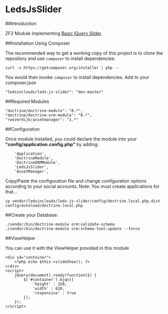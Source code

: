 LedsJsSlider
============

##Introduction

ZF2 Module implementing [Basic jQuery Slider](http://www.basic-slider.com/).

##Installation Using Composer

The recommended way to get a working copy of this project is to clone the repository
and use `composer` to install dependencies:

    curl -s https://getcomposer.org/installer | php --

You would then invoke `composer` to install dependencies. Add to your composer.json

	"ledsinclouds/leds-js-slider": "dev-master"        
        
##Required Modules

	"doctrine/doctrine-module": "0.*",  
	"doctrine/doctrine-orm-module": "0.*",	
	"rwoverdijk/assetmanager": "1.*"
		        
##Configuration

Once module installed, you could declare the module into your __"config/application.config.php"__ by adding: 
	
        'Application',	
        'DoctrineModule',
		'DoctrineORMModule',
        'LedsJsSlider',
        'AssetManager',					         	

Copy/Paste the configuration file and change configuration options according to your social accounts.
Note: You must create applications for that...

    cp vendor/ledsinclouds/leds-js-slider/config/doctrine.local.php.dist config/autoload/doctrine.local.php
	
##Create your Database:

	./vendor/bin/doctrine-module orm:validate-schema
	./vendor/bin/doctrine-module orm:schema-tool:update --force
	
##ViewHelper

You can use it with the ViewHelper provided in this module

	<div id="container">
		<?php echo $this->slideShow(); ?>
	</div>
	<script>
		jQuery(document).ready(function($) {
			$('#container').bjqs({
				'height' : 320,
				'width' : 620,
				'responsive' : true
			});
		});
	</script>  
